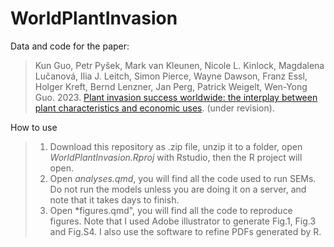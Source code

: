 # WorldPlantInvasion
Data and code for the paper: 

>Kun Guo, Petr Pyšek, Mark van Kleunen, Nicole L. Kinlock, Magdalena Lučanová, Ilia J. Leitch, Simon Pierce, Wayne Dawson, Franz Essl, Holger Kreft, Bernd Lenzner, Jan Perg, Patrick Weigelt, Wen-Yong Guo. 2023. [Plant invasion success worldwide: the interplay between plant characteristics and economic uses](https://www.researchsquare.com/article/rs-3132244/v1). (under revision).

How to use

> 1. Download this repository as .zip file, unzip it to a folder, open *WorldPlantInvasion.Rproj* with Rstudio, then the R project will open.
> 2. Open *analyses.qmd*, you will find all the code used to run SEMs. Do not run the models unless you are doing it on a server, and note that it takes days to finish.
> 3. Open *figures.qmd", you will find all the code to reproduce figures. Note that I used Adobe illustrator to generate Fig.1, Fig.3 and Fig.S4. I also use the software to refine PDFs generated by R.
